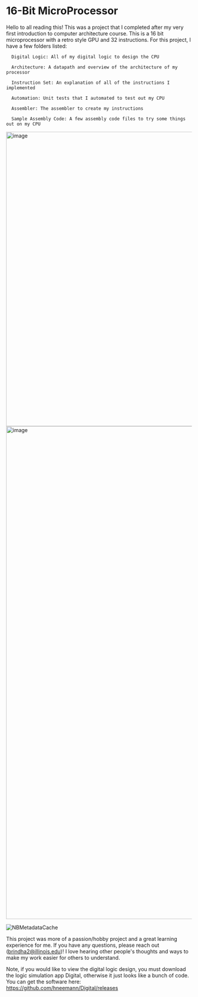 # 16-Bit MicroProcessor

Hello to all reading this! This was a project that I completed after my very first introduction to computer architecture course. This is a 16 bit microprocessor with a retro style GPU and 32 instructions. For this project, I have a few folders listed:



      Digital Logic: All of my digital logic to design the CPU
      
      Architecture: A datapath and overview of the architecture of my processor
      
      Instruction Set: An explanation of all of the instructions I implemented
      
      Automation: Unit tests that I automated to test out my CPU
      
      Assembler: The assembler to create my instructions
      
      Sample Assembly Code: A few assembly code files to try some things out on my CPU

  

<img width="798" alt="image" src="https://github.com/user-attachments/assets/b9f5a82c-8e4e-4272-9c98-00c16b00a263" />

<img width="1336" alt="image" src="https://github.com/user-attachments/assets/25ee6cfb-f78c-4cfa-a54f-f80ba41a9380" />

![NBMetadataCache](https://github.com/user-attachments/assets/9a94d26c-83a5-4496-b525-ea5898acdb60)



This project was more of a passion/hobby project and a great learning experience for me. If you have any questions, please reach out (brindha2@illinois.edu)! I love hearing other people's thoughts and ways to make my work easier for others to understand. 


Note, if you would like to view the digital logic design, you must download the logic simulation app Digital, otherwise it just looks like a bunch of code. You can get the software here: https://github.com/hneemann/Digital/releases




